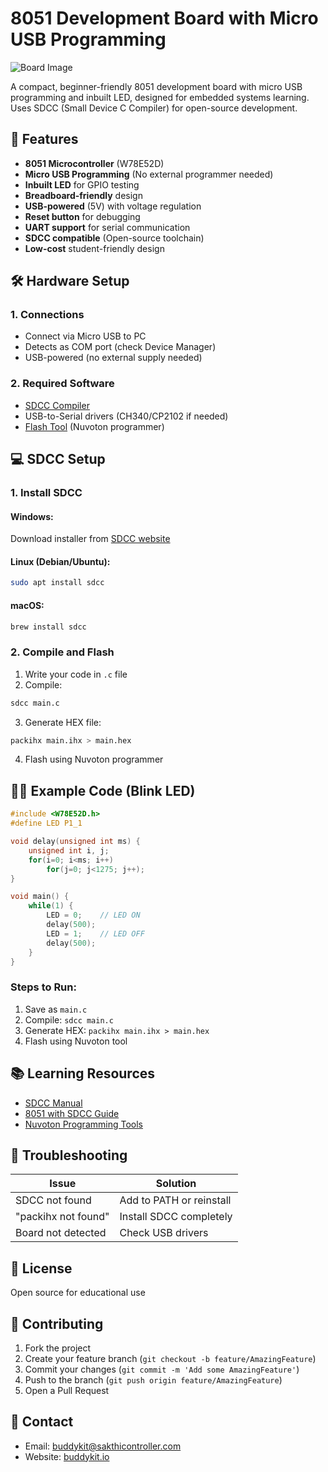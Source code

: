 
# 8051 Development Board with Micro USB Programming

![Board Image](https://github.com/buddykitio/Buddy51mini/blob/main/Hardware/Image/Buddy51mini_front.png) 

A compact, beginner-friendly 8051 development board with micro USB programming and inbuilt LED, designed for embedded systems learning. Uses SDCC (Small Device C Compiler) for open-source development.

## 📌 Features
- **8051 Microcontroller** (W78E52D)
- **Micro USB Programming** (No external programmer needed)
- **Inbuilt LED** for GPIO testing
- **Breadboard-friendly** design
- **USB-powered** (5V) with voltage regulation
- **Reset button** for debugging
- **UART support** for serial communication
- **SDCC compatible** (Open-source toolchain)
- **Low-cost** student-friendly design

## 🛠 Hardware Setup
### 1. Connections
- Connect via Micro USB to PC
- Detects as COM port (check Device Manager)
- USB-powered (no external supply needed)

### 2. Required Software
- [SDCC Compiler](https://sdcc.sourceforge.net/)
- USB-to-Serial drivers (CH340/CP2102 if needed)
- [Flash Tool](https://www.nuvoton.com/tool-and-software/) (Nuvoton programmer)

## 💻 SDCC Setup
### 1. Install SDCC
#### Windows:
Download installer from [SDCC website](https://sdcc.sourceforge.net/)

#### Linux (Debian/Ubuntu):
```bash
sudo apt install sdcc
```

#### macOS:
```bash
brew install sdcc
```

### 2. Compile and Flash
1. Write your code in `.c` file
2. Compile:
```bash
sdcc main.c
```
3. Generate HEX file:
```bash
packihx main.ihx > main.hex
```
4. Flash using Nuvoton programmer

## 👨‍💻 Example Code (Blink LED)
```c
#include <W78E52D.h>
#define LED P1_1

void delay(unsigned int ms) {
    unsigned int i, j;
    for(i=0; i<ms; i++)
        for(j=0; j<1275; j++);
}

void main() {
    while(1) {
        LED = 0;    // LED ON
        delay(500);
        LED = 1;    // LED OFF
        delay(500);
    }
}
```

### Steps to Run:
1. Save as `main.c`
2. Compile: `sdcc main.c`
3. Generate HEX: `packihx main.ihx > main.hex`
4. Flash using Nuvoton tool

## 📚 Learning Resources
- [SDCC Manual](http://sdcc.sourceforge.net/doc/sdccman.pdf)
- [8051 with SDCC Guide](https://electronics.stackexchange.com/questions/tagged/sdcc+8051)
- [Nuvoton Programming Tools](https://www.nuvoton.com/tool-and-software/)

## 🔧 Troubleshooting
| Issue | Solution |
|-------|----------|
| SDCC not found | Add to PATH or reinstall |
| "packihx not found" | Install SDCC completely |
| Board not detected | Check USB drivers |

## 📜 License
Open source for educational use

## 🤝 Contributing
1. Fork the project
2. Create your feature branch (`git checkout -b feature/AmazingFeature`)
3. Commit your changes (`git commit -m 'Add some AmazingFeature'`)
4. Push to the branch (`git push origin feature/AmazingFeature`)
5. Open a Pull Request

## 📧 Contact
- Email: buddykit@sakthicontroller.com
- Website: [buddykit.io](https://buddykit.io)

